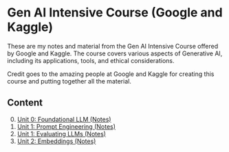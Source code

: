 # Gen AI Intensive Course (Google and Kaggle)

These are my notes and material from the Gen AI Intensive Course offered by Google and Kaggle. The course covers various aspects of Generative AI, including its applications, tools, and ethical considerations.

Credit goes to the amazing people at Google and Kaggle for creating this course and putting together all the material.

## Content

0. [Unit 0: Foundational LLM (Notes)](Unit-0-Foundational-LLM/Notes-and-Summary.md)
1. [Unit 1: Prompt Engineering (Notes)](Unit-1-Prompt-Engineering/Notes-and-Summary.md)
2. [Unit 1: Evaluating LLMs (Notes)](Unit-1-Prompt-Engineering/Notes-Evaluation.md)
3. [Unit 2: Embeddings (Notes)](Unit-2-Embeddings/Notes-and-Summary.md)